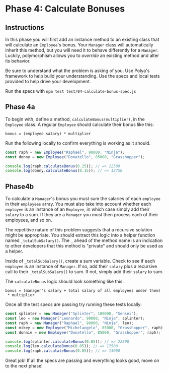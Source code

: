 # Phase 4: Calculate Bonuses

## Instructions

In this phase you will first add an instance method to an existing class that
will calculate an `Employee`'s bonus. Your `Manager` class will automatically
inherit this method, but you will need it to behave differently for a
`Manager`. Luckily, polymorphism allows you to _override_ an existing method
and alter its behavior.

Be sure to understand what the problem is asking of you. Use Polya's framework
to help build your understanding. Use the specs and local tests provided to
help drive your development.

Run the specs with `npm test test/04-calculate-bonus-spec.js`

## Phase 4a

To begin with, define a method, `calculateBonus(multiplier)`, in the `Employee`
class. A regular `Employee` should calculate their bonus like this:

```plaintext
bonus = (employee salary) * multiplier
```

Run the following locally to confirm everything is working as it should.

```js
const raph = new Employee("Raphael", 90000, "Ninja");
const donny = new Employee("Donatello", 85000, "Grasshopper");

console.log(raph.calculateBonus(0.25)); // => 22500
console.log(donny.calculateBonus(0.15)); // => 12750
```

## Phase4b

To calculate a `Manager`'s bonus you must sum the salaries of each `employee`
in their `employees` array. You must also take into account whether each
`employee` is an instance of an `Employee`, in which case simply add their
`salary` to a sum. If they are a `Manager` you must then process each of their
employees, and so on.

The repetitive nature of this problem suggests that a recursive solution
might be appropriate. You should extract this logic into a helper function
named `_totalSubSalary()`. The `_` ahead of the method name is an indication
to other developers that this method is "private" and should only
be used as a helper.

Inside of `_totalSubSalary()`, create a sum variable. Check to see if each
`employee` is an instance of `Manager`. If so, add their `salary` plus a
recursive call to their `_totalSubSalary()` to sum. If not, simply add
their `salary` to sum.

The `calculateBonus` logic should look something like this:

```plaintext
bonus = (manager's salary + total salary of all employees under them)
 * multiplier
```

Once all the test specs are passing try running these tests locally:

```js
const splinter = new Manager("Splinter", 100000, "Sensei");
const leo = new Manager("Leonardo", 90000, "Ninja", splinter);
const raph = new Manager("Raphael", 90000, "Ninja", leo);
const mikey = new Employee("Michelangelo", 85000, "Grasshopper", raph);
const donnie = new Employee("Donatello", 85000, "Grasshopper", raph);

console.log(splinter.calculateBonus(0.05)); // => 22500
console.log(leo.calculateBonus(0.05)); // => 17500
console.log(raph.calculateBonus(0.05)); // => 13000
```

Great job! If all the specs are passing and everything looks good, move on to
the next phase!
